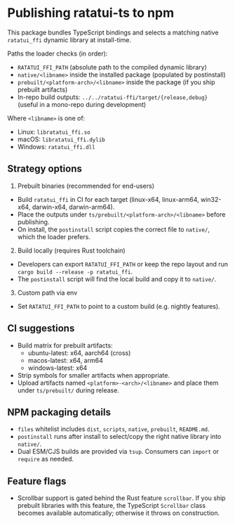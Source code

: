 # Publishing ratatui-ts to npm

This package bundles TypeScript bindings and selects a matching native `ratatui_ffi` dynamic library at install-time.

Paths the loader checks (in order):
- `RATATUI_FFI_PATH` (absolute path to the compiled dynamic library)
- `native/<libname>` inside the installed package (populated by postinstall)
- `prebuilt/<platform-arch>/<libname>` inside the package (if you ship prebuilt artifacts)
- In-repo build outputs: `../../ratatui-ffi/target/{release,debug}` (useful in a mono-repo during development)

Where `<libname>` is one of:
- Linux: `libratatui_ffi.so`
- macOS: `libratatui_ffi.dylib`
- Windows: `ratatui_ffi.dll`

## Strategy options

1) Prebuilt binaries (recommended for end-users)
- Build `ratatui_ffi` in CI for each target (linux-x64, linux-arm64, win32-x64, darwin-x64, darwin-arm64).
- Place the outputs under `ts/prebuilt/<platform-arch>/<libname>` before publishing.
- On install, the `postinstall` script copies the correct file to `native/`, which the loader prefers.

2) Build locally (requires Rust toolchain)
- Developers can export `RATATUI_FFI_PATH` or keep the repo layout and run `cargo build --release -p ratatui_ffi`.
- The `postinstall` script will find the local build and copy it to `native/`.

3) Custom path via env
- Set `RATATUI_FFI_PATH` to point to a custom build (e.g. nightly features).

## CI suggestions

- Build matrix for prebuilt artifacts:
  - ubuntu-latest: x64, aarch64 (cross)
  - macos-latest: x64, arm64
  - windows-latest: x64
- Strip symbols for smaller artifacts when appropriate.
- Upload artifacts named `<platform>-<arch>/<libname>` and place them under `ts/prebuilt/` during release.

## NPM packaging details

- `files` whitelist includes `dist`, `scripts`, `native`, `prebuilt`, `README.md`.
- `postinstall` runs after install to select/copy the right native library into `native/`.
- Dual ESM/CJS builds are provided via `tsup`. Consumers can `import` or `require` as needed.

## Feature flags

- Scrollbar support is gated behind the Rust feature `scrollbar`. If you ship prebuilt libraries with this feature, the TypeScript `Scrollbar` class becomes available automatically; otherwise it throws on construction.

